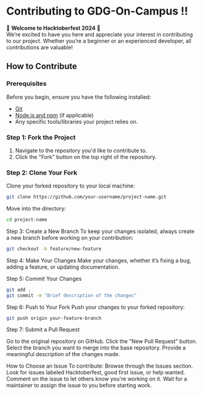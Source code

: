 # Contributing to GDG-On-Campus !!

🎉 **Welcome to Hacktoberfest 2024** 🎉  
We’re excited to have you here and appreciate your interest in contributing to our project. Whether you’re a beginner or an experienced developer, all contributions are valuable!

## How to Contribute

### Prerequisites
Before you begin, ensure you have the following installed:
- [Git](https://git-scm.com/)
- [Node.js and npm](https://nodejs.org/) (if applicable)
- Any specific tools/libraries your project relies on.

### Step 1: Fork the Project
1. Navigate to the repository you'd like to contribute to.
2. Click the "Fork" button on the top right of the repository.

### Step 2: Clone Your Fork
Clone your forked repository to your local machine:
```bash
git clone https://github.com/your-username/project-name.git
```
Move into the directory:

```bash
cd project-name
```
Step 3: Create a New Branch
To keep your changes isolated, always create a new branch before working on your contribution:

```bash 
git checkout -b feature/new-feature
```

Step 4: Make Your Changes
Make your changes, whether it’s fixing a bug, adding a feature, or updating documentation.

Step 5: Commit Your Changes

```bash
git add .
git commit -m "Brief description of the changes"
```

Step 6: Push to Your Fork
Push your changes to your forked repository:

```bash
git push origin your-feature-branch
```

Step 7: Submit a Pull Request

Go to the original repository on GitHub.
Click the "New Pull Request" button.
Select the branch you want to merge into the base repository.
Provide a meaningful description of the changes made.

How to Choose an Issue
To contribute:
Browse through the Issues section.
Look for issues labeled Hacktoberfest, good first issue, or help wanted.
Comment on the issue to let others know you're working on it.
Wait for a maintainer to assign the issue to you before starting work.
